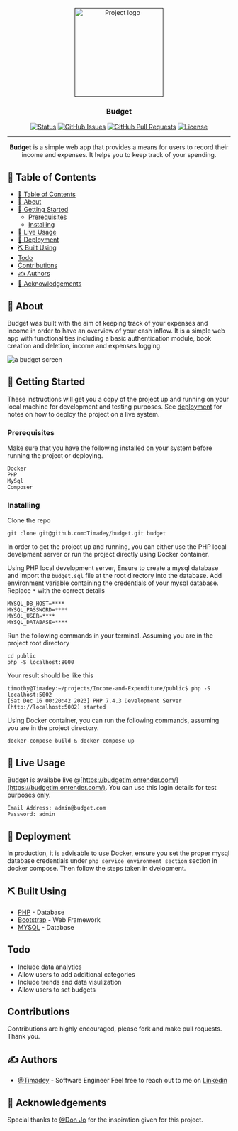 <p align="center">
  <a href="" rel="noopener">
 <img width=200px height=200px src="https://mir-s3-cdn-cf.behance.net/project_modules/fs/f64696125858885.612205eaaf144.jpg" alt="Project logo"></a>
</p>

<h3 align="center">Budget</h3>

<div align="center">

[![Status](https://img.shields.io/badge/status-active-success.svg)]()
[![GitHub Issues](https://img.shields.io/github/issues/kylelobo/The-Documentation-Compendium.svg)](https://github.com/Timadey/budget/issues)
[![GitHub Pull Requests](https://img.shields.io/github/issues-pr/kylelobo/The-Documentation-Compendium.svg)](https://github.com/Timadey/budget/pulls)
[![License](https://img.shields.io/badge/license-MIT-blue.svg)](/LICENSE)

</div>

---

<p align="center"> <b>Budget</b> is a simple web app that provides a means for users to record their income and expenses. It helps you to keep track of your spending.
    <br> 
</p>

## 📝 Table of Contents

- [📝 Table of Contents](#-table-of-contents)
- [🧐 About ](#-about-)
- [🏁 Getting Started ](#-getting-started-)
  - [Prerequisites](#prerequisites)
  - [Installing](#installing)
- [🎈 Live Usage ](#-live-usage-)
- [🚀 Deployment ](#-deployment-)
- [⛏️ Built Using ](#️-built-using-)
- [Todo](#todo)
- [Contributions](#contributions)
- [✍️ Authors ](#️-authors-)
- [🎉 Acknowledgements ](#-acknowledgements-)

## 🧐 About <a name = "about"></a>
Budget was built with the aim of keeping track of your expenses and income in order to have an overview of your cash inflow. It is a simple web app with functionalities including a basic authentication module, book creation and deletion, income and expenses logging.

![a budget screen](budgetscreen.png)

## 🏁 Getting Started <a name = "getting_started"></a>

These instructions will get you a copy of the project up and running on your local machine for development and testing purposes. See [deployment](#deployment) for notes on how to deploy the project on a live system.

### Prerequisites

Make sure that you have the following installed on your system before running the project or deploying.

```
Docker
PHP
MySql
Composer
```

### Installing

Clone the repo
```
git clone git@github.com:Timadey/budget.git budget
```
In order to get the project up and running, you can either use the PHP local develpment server or run the project directly using Docker container.

Using PHP local development server, 
Ensure to create a mysql database and import the `budget.sql` file at the root directory into the database.
Add environment variable containing the credentials of your mysql database. Replace `*` with the correct details
```
MYSQL_DB_HOST=****
MYSQL_PASSWORD=****
MYSQL_USER=****
MYSQL_DATABASE=****

```
Run the following commands in your terminal. Assuming you are in the project root directory
```
cd public
php -S localhost:8000
```

Your result should be like this

```
timothy@Timadey:~/projects/Income-and-Expenditure/public$ php -S localhost:5002
[Sat Dec 16 00:20:42 2023] PHP 7.4.3 Development Server (http://localhost:5002) started

```

Using Docker container, you can run the following commands, assuming you are in the project directory.
```
docker-compose build & docker-compose up
```

## 🎈 Live Usage <a name="usage"></a>

Budget is availabe live @[https://budgetim.onrender.com/](https://budgetim.onrender.com/). You can use this login details for test purposes only.
```
Email Address: admin@budget.com
Password: admin
```

## 🚀 Deployment <a name = "deployment"></a>

In production, it is advisable to use Docker, ensure you set the proper mysql database credentials under `php service environment section` section in docker compose.
Then follow the steps taken in dvelopment.

## ⛏️ Built Using <a name = "built_using"></a>

- [PHP](https://www.php.net/) - Database
- [Bootstrap](https://www.getboostrap.com/) - Web Framework
- [MYSQL](https://www.mysql.com/) - Database

## Todo
- Include data analytics
- Allow users to add additional categories
- Include trends and data visulization
- Allow users to set budgets

## Contributions
Contributions are highly encouraged, please fork and make pull requests. Thank you.

## ✍️ Authors <a name = "authors"></a>

- [@Timadey](https://github.com/Timadey) - Software Engineer
Feel free to reach out to me on [Linkedin](https://www.linkedin.com/in/timadey)


## 🎉 Acknowledgements <a name = "acknowledgement"></a>

Special thanks to [@Don Jo](https://github.com/emmadonjo/) for the inspiration given for this project.
